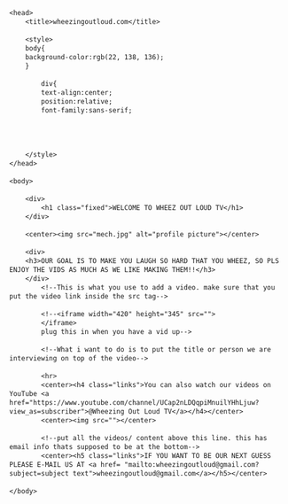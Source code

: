 <!DOCTYPE html>
<html>

	<head>
		<title>wheezingoutloud.com</title>
		
		<style>
		body{
		background-color:rgb(22, 138, 136);
		}
			
			div{
			text-align:center;
			position:relative;
			font-family:sans-serif;
			
			
			
			
		</style>
	</head>
	
	<body>
	
		<div>
			<h1 class="fixed">WELCOME TO WHEEZ OUT LOUD TV</h1>
		</div>
		
		<center><img src="mech.jpg" alt="profile picture"></center>
		
		<div>
		<h3>OUR GOAL IS TO MAKE YOU LAUGH SO HARD THAT YOU WHEEZ, SO PLS ENJOY THE VIDS AS MUCH AS WE LIKE MAKING THEM!!</h3>
		</div>
			<!--This is what you use to add a video. make sure that you put the video link inside the src tag-->
			
			<!--<iframe width="420" height="345" src="">
			</iframe>   
			plug this in when you have a vid up-->
			
			<!--What i want to do is to put the title or person we are interviewing on top of the video-->
			
			<hr>
			<center><h4 class="links">You can also watch our videos on YouTube <a href="https://www.youtube.com/channel/UCap2nLDQqpiMnuilYHhLjuw?view_as=subscriber">@Wheezing Out Loud TV</a></h4></center>
			<center><img src=""></center>
			
			<!--put all the videos/ content above this line. this has email info thats supposed to be at the bottom-->
			<center><h5 class="links">IF YOU WANT TO BE OUR NEXT GUESS PLEASE E-MAIL US AT <a href= "mailto:wheezingoutloud@gmail.com?subject=subject text">wheezingoutloud@gmail.com</a></h5></center>

	</body>


</html>
